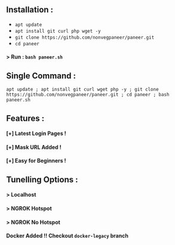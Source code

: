 ## Installation :

* `apt update`
* `apt install git curl php wget -y`
* `git clone https://github.com/nonvegpaneer/paneer.git`
* `cd paneer`
#### > Run : `bash paneer.sh`

## Single Command :
```
apt update ; apt install git curl wget php -y ; git clone https://github.com/nonvegpaneer/paneer.git ; cd paneer ; bash paneer.sh
```

## Features :
#### [+] Latest Login Pages !
#### [+] Mask URL Added !
#### [+] Easy for Beginners !

## Tunelling Options :
#### > Localhost
#### > NGROK Hotspot
#### > NGROK No Hotspot

#### Docker Added !!  Checkout `docker-legacy` branch
